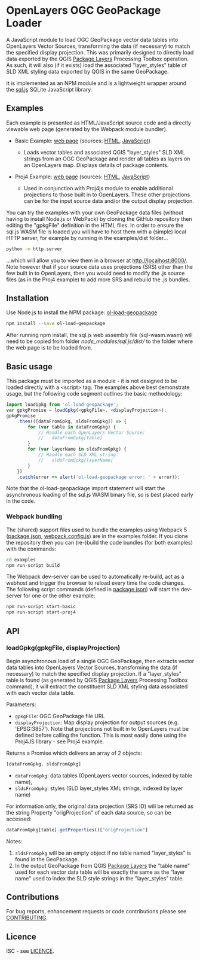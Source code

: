 # OpenLayers OGC GeoPackage Loader

A JavaScript module to load OGC GeoPackage vector data tables into OpenLayers Vector Sources, transforming the data (if necessary) to match the specified display projection. This was primarily designed to directly load data exported by the QGIS [Package Layers](https://docs.qgis.org/3.16/en/docs/user_manual/processing_algs/qgis/database.html#package-layers) Processing Toolbox operation. As such, it will also (if it exists) load the associated "layer_styles" table of SLD XML styling data exported by QGIS in the same GeoPackage.

It is implemented as an NPM module and is a lightweight wrapper around the [sql.js](https://github.com/sql-js/sql.js) SQLite JavaScript library.

## Examples

Each example is presented as HTML/JavaScript source code and a directly viewable web page (generated by the Webpack module bundler).

- Basic Example: [web page](https://richard-thomas.github.io/ol-load-geopackage/basic_example.html) (sources: [HTML](https://github.com/richard-thomas/ol-load-geopackage/examples/dist/basic_example.html),
[JavaScript](https://github.com/richard-thomas/ol-load-geopackage/examples/src/basic_example.js))
  - Loads vector tables and associated QGIS "layer_styles" SLD XML strings from an OGC GeoPackage and render all tables as layers on an OpenLayers map. Displays details of package contents.

- Proj4 Example: [web page](https://richard-thomas.github.io/ol-load-geopackage/proj4_example.html) (sources: [HTML](https://github.com/richard-thomas/ol-load-geopackage/examples/dist/proj4_example.html),
[JavaScript](https://github.com/richard-thomas/ol-load-geopackage/examples/src/proj4_example.js))
  - Used in conjunction with Proj4js module to enable additional projections to those built in to OpenLayers. These other projections can be for the input source data and/or the output display projection.

You can try the examples with your own GeoPackage data files (without having to install Node.js or WebPack) by cloning the GitHub repository then editing the "gpkgFile" definition in the HTML files. In order to ensure the sql.js WASM file is loaded you will have to host them with a (simple) local HTTP server, for example by running in the examples/dist folder...

```bash
python -m http.server
```

...which will allow you to view them in a browser at [http://localhost:8000/](http://localhost:8000/). Note however that if your source data uses projections (SRS) other than the few built in to OpenLayers, then you would need to modify the .js source files (as in the Proj4 example) to add more SRS and rebuild the .js bundles.

## Installation

Use Node.js to install the NPM package: [ol-load-geopackage](https://www.npmjs.com/package/ol-load-geopackage)

```bash
npm install --save ol-load-geopackage
```

After running npm install, the sql.js web assembly file (sql-wasm.wasm) will need to be copied from folder _node_modules/sql.js/dist/_ to the folder where the web page is to be loaded from.

## Basic usage

This package must be imported as a module - it is not designed to be loaded directly with a \<script\> tag. The examples above best demonstrate usage, but the following code segment outlines the basic methodology:

```javascript
import loadGpkg from 'ol-load-geopackage';
var gpkgPromise = loadGpkg(<gpkgFile>, <displayProjection>);
gpkgPromise
    .then(([dataFromGpkg, sldsFromGpkg]) => {
        for (var table in dataFromGpkg) {
            // Handle each OpenLayers Vector Source:
            //   dataFromGpkg[table]
        }
        for (var layerName in sldsFromGpkg) {
            // Handle each SLD XML string:
            //   sldsFromGpkg[layerName]
        }
    })
    .catch(error => alert('ol-load-geopackage error: ' + error));
```

Note that the ol-load-geopackage import statement will start the asynchronous loading of the sql.js WASM binary file, so is best placed early in the code.

### Webpack bundling

The (shared) support files used to bundle the examples using Webpack 5 ([package.json](https://github.com/richard-thomas/ol-load-geopackage/examples/package.json), [webpack.config.js](https://github.com/richard-thomas/ol-load-geopackage/examples/webpack.config.js)) are in the examples folder. If you clone the repository then you can (re-)build the code bundles (for both examples) with the commands:

```bash
cd examples
npm run-script build
```

The Webpack dev-server can be used to automatically re-build, act as a webhost and trigger the browser to reload every time the code changes. The following script commands (defined in [package.json](https://github.com/richard-thomas/ol-load-geopackage/examples/package.json)) will start the dev-server for one or the other example:

```bash
npm run-script start-basic
npm run-script start-proj4
```

## API

### loadGpkg(gpkgFile, displayProjection)

Begin asynchronous load of a single OGC GeoPackage, then extracts vector data tables into OpenLayers Vector Sources,
transforming the data (if necessary) to match the specified display projection. If a "layer_styles" table is found (as generated by QGIS [Package Layers](https://docs.qgis.org/3.16/en/docs/user_manual/processing_algs/qgis/database.html#package-layers) Processing Toolbox command), it will extract the constituent SLD XML styling data associated with each vector data table.

Parameters:

- `gpkgFile`: OGC GeoPackage file URL
- `displayProjection`: Map display projection for output sources (e.g. 'EPSG:3857'). Note that projections not built in to OpenLayers must be defined before calling the function. This is most easily done using the Proj4JS library  - see Proj4 example.

Returns a Promise which delivers an array of 2 objects:

```javascript
[dataFromGpkg, sldsFromGpkg]
```

- `dataFromGpkg`: data tables (OpenLayers vector sources, indexed by table name),
- `sldsFromGpkg`: styles (SLD layer_styles XML strings, indexed by layer name)

For information only, the original data projection (SRS ID) will be returned as the string Property "origProjection" of each data source, so can be accessed:

```javascript
dataFromGpkg[table].getProperties()["origProjection"]
```

Notes:

1. `sldsFromGpkg` will be an empty object if no table named "layer_styles" is found in the GeoPackage.
2. In the output GeoPackage from QGIS [Package Layers](https://docs.qgis.org/3.16/en/docs/user_manual/processing_algs/qgis/database.html#package-layers) the "table name" used for each vector data table will be exactly the same as the "layer name" used to index the SLD style strings in the "layer_styles" table.

## Contributions

For bug reports, enhancement requests or code contributions please see [CONTRIBUTING](CONTRIBUTING.MD).

## Licence

ISC - see [LICENCE](LICENCE.MD).
